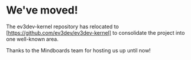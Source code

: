# We've moved!

The ev3dev-kernel repository has relocated to [https://github.com/ev3dev/ev3dev-kernel] to consolidate the project into one well-known area.

Thanks to the Mindboards team for hosting us up until now!
